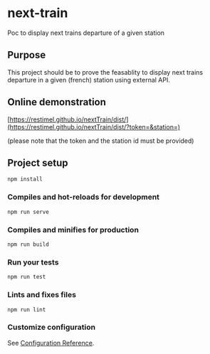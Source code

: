 # next-train

Poc to display next trains departure of a given station

## Purpose

This project should be to prove the feasablity to display next trains departure in a given (french) station using external API.

## Online demonstration

[https://restimel.github.io/nextTrain/dist/](https://restimel.github.io/nextTrain/dist/?token=&station=)

(please note that the token and the station id must be provided)

## Project setup
```
npm install
```

### Compiles and hot-reloads for development
```
npm run serve
```

### Compiles and minifies for production
```
npm run build
```

### Run your tests
```
npm run test
```

### Lints and fixes files
```
npm run lint
```

### Customize configuration
See [Configuration Reference](https://cli.vuejs.org/config/).

